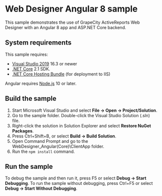 # Web Designer Angular 8 sample

This sample demonstrates the use of GrapeCity ActiveReports Web Designer with an
Angular 8 app and ASP.NET Core backend.

## System requirements

This sample requires:
 * [Visual Studio 2019](https://visualstudio.microsoft.com/vs/) 16.3 or newer
 * [.NET Core](https://www.microsoft.com/net/download) 2.1 SDK.
 * [.NET Core Hosting Bundle](https://dotnet.microsoft.com/download/dotnet-core/thank-you/runtime-aspnetcore-2.1.15-windows-hosting-bundle-installer) (for deployment to IIS)

Angular requires [Node.js](https://nodejs.org) 10 or later.

## Build the sample

1. Start Microsoft Visual Studio and select **File → Open →
   Project/Solution**.
2. Go to the sample folder. Double-click the Visual Studio Solution (.sln) file.
3. Right-click the solution in Solution Explorer and select **Restore NuGet
   Packages**.
4. Press Ctrl+Shift+B, or select **Build → Build Solution**.
5. Open Command Prompt and go to the WebDesigner_Angular(Core)\ClientApp folder.
6. Run the `npm install` command.

## Run the sample

To debug the sample and then run it, press F5 or select **Debug → Start
Debugging**. To run the sample without debugging, press Ctrl+F5 or select
**Debug → Start Without Debugging**.
